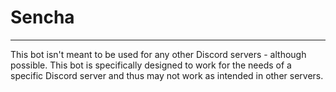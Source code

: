 # Sencha

---

This bot isn't meant to be used for any other Discord servers - although possible. This bot is specifically designed to work for the needs of a specific Discord server and thus may not work as intended in other servers. 
